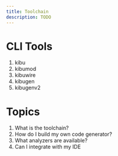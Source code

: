```yaml
---
title: Toolchain
description: TODO
---
```


# CLI Tools
1. kibu
2. kibumod
3. kibuwire
4. kibugen
5. kibugenv2

# Topics
1. What is the toolchain? 
2. How do I build my own code generator? 
3. What analyzers are available? 
4. Can I integrate with my IDE